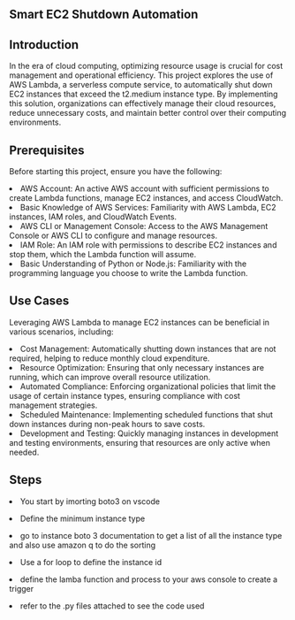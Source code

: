 
<h2>Smart EC2 Shutdown Automation</h2>
<h2>Introduction</h2>
<p>In the era of cloud computing, optimizing resource usage is crucial for cost management and operational efficiency. This project explores the use of AWS Lambda, a serverless compute service, to automatically shut down EC2 instances that exceed the t2.medium instance type. By implementing this solution, organizations can effectively manage their cloud resources, reduce unnecessary costs, and maintain better control over their computing environments.</p>
<h2>Prerequisites</h2>
<p>
Before starting this project, ensure you have the following:
<li>AWS Account: An active AWS account with sufficient permissions to create Lambda functions, manage EC2 instances, and access CloudWatch.</li>
<li>Basic Knowledge of AWS Services: Familiarity with AWS Lambda, EC2 instances, IAM roles, and CloudWatch Events.</li>
<li>AWS CLI or Management Console: Access to the AWS Management Console or AWS CLI to configure and manage resources.</li>
<li>IAM Role: An IAM role with permissions to describe EC2 instances and stop them, which the Lambda function will assume.</li>
<li>Basic Understanding of Python or Node.js: Familiarity with the programming language you choose to write the Lambda function.</li></p>
<h2>Use Cases</h2>
<p>
Leveraging AWS Lambda to manage EC2 instances can be beneficial in various scenarios, including:
<li>Cost Management: Automatically shutting down instances that are not required, helping to reduce monthly cloud expenditure.</li>
<li>Resource Optimization: Ensuring that only necessary instances are running, which can improve overall resource utilization.</li>
<li>Automated Compliance: Enforcing organizational policies that limit the usage of certain instance types, ensuring compliance with cost management strategies.</li>
<li>Scheduled Maintenance: Implementing scheduled functions that shut down instances during non-peak hours to save costs.</li>
<li>Development and Testing: Quickly managing instances in development and testing environments, ensuring that resources are only active when needed.</li></p>
<h2>Steps</h2>
<p><li>You start by imorting boto3 on vscode</li></p>
<p><li>Define the minimum instance type</li></p>
<p><li>go to instance boto 3 documentation to get a list of all the instance type and also use amazon q to do the sorting</li></p>
<p><li>Use a for loop to define the instance id</li></p>
<p><li>define the lamba function and process to your aws console to create a trigger</li></p>
<p><li>refer to the .py files attached to see the code used</li></p>
      

